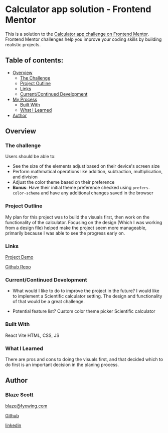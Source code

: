 # Calculator app solution - Frontend Mentor

This is a solution to the [Calculator app challenge on Frontend Mentor](https://www.frontendmentor.io/challenges/calculator-app-9lteq5N29). Frontend Mentor challenges help you improve your coding skills by building realistic projects.

## Table of contents:

- [Overview](#overview)
  - [The Challenge](#the-challenge)
  - [Project Outline](#project-outline)
  - [Links](#links)
  - [Current/Continued Development](#current/continued-development)
- [My Process](#my-process)
  - [Built With](#built-with)
  - [What I Learned](#what-i-learned)
- [Author](#author)

## Overview

### The challenge

Users should be able to:

- See the size of the elements adjust based on their device's screen size
- Perform mathmatical operations like addition, subtraction, multiplication, and division
- Adjust the color theme based on their preference
- **Bonus**: Have their initial theme preference checked using `prefers-color-scheme` and have any additional changes saved in the browser

### Project Outline

My plan for this project was to build the visuals first, then work on the functionality of the calculator. Focusing on the design (Which I was working from a design file) helped make the project seem more manageable, primarily because I was able to see the progress early on.

### Links

[Project Demo](https://polite-elf-7b445f.netlify.app/)

[Github Repo](https://github.com/ablueblaze/FM-006-calculator-app)

### Current/Continued Development

- What would I like to do to improve the project in the future?
  I would like to implement a Scientific calculator setting. The design and functionality of that would be a great challenge.

- Potential feature list?
  Custom color theme picker
  Scientific calculator

### Built With

React
Vite
HTML, CSS, JS

### What I Learned

There are pros and cons to doing the visuals first, and that decided which to do first is an important decision in the planing process.

## Author

### Blaze Scott

<blaze@fyxwing.com>

[Github](https://github.com/ablueblaze)

[linkedin](https://www.linkedin.com/in/blaze-scott-3672b891/)
